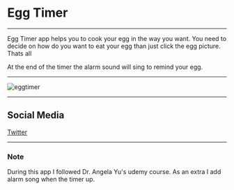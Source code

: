 # Egg Timer

---

Egg Timer app helps you to cook your egg in the way you want. You need to decide on how do you want to eat your egg than just click the egg picture. Thats all

At the end of the timer the alarm sound will sing to remind your egg.

---

![eggtimer](https://user-images.githubusercontent.com/55560241/146112120-c9e681f4-7006-4dba-a70e-25fe57f1dfcc.gif)

---

## Social Media

[Twitter](https://twitter.com/Iamemrullah)

---

### Note

During this app I followed Dr. Angela Yu's udemy course. As an extra I add alarm song when the timer up.
